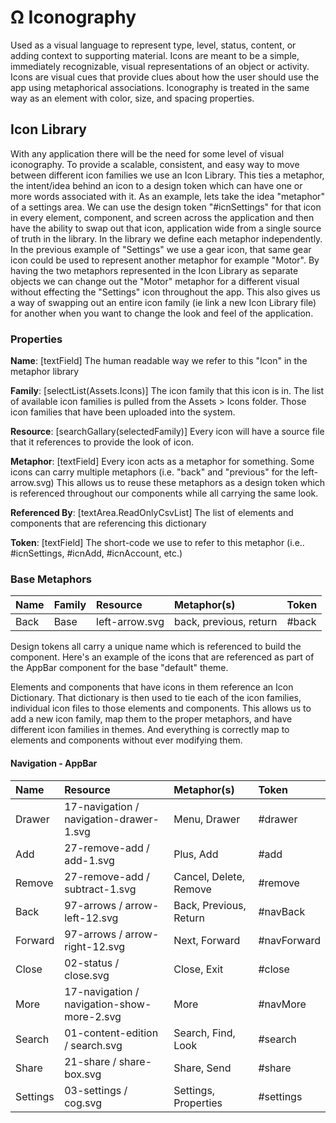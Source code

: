 # Ω Iconography

Used as a visual language to represent type, level, status, content, or adding context to supporting material. Icons are meant to be a simple, immediately recognizable, visual representations of an object or activity. Icons are visual cues that provide clues about how the user should use the app using metaphorical associations. Iconography is treated in the same way as an element with color, size, and spacing properties.

## Icon Library

With any application there will be the need for some level of visual iconography. To provide a scalable, consistent, and easy way to move between different icon families we use an Icon Library. This ties a metaphor, the intent/idea behind an icon to a design token which can have one or more words associated with it. As an example, lets take the idea "metaphor" of a settings area. We can use the design token "\#icnSettings" for that icon in every element, component, and screen across the application and then have the ability to swap out that icon, application wide from a single source of truth in the library. In the library we define each metaphor independently.  In the previous example of "Settings" we use a gear icon, that same gear icon could be used to represent another metaphor for example "Motor". By having the two metaphors represented in the Icon Library as separate objects we can change out the "Motor" metaphor for a different visual without effecting the "Settings" icon throughout the app. This also gives us a way of swapping out an entire icon family (ie link a new Icon Library file) for another when you want to change the look and feel of the application.

### Properties

**Name**: \[textField\] The human readable way we refer to this "Icon" in the metaphor library

**Family**: \[selectList\(Assets.Icons\)\] The icon family that this icon is in. The list of available icon families is pulled from the Assets &gt; Icons folder. Those icon families that have been uploaded into the system.

**Resource**: \[searchGallary\(selectedFamily\)\] Every icon will have a source file that it references to provide the look of icon.

**Metaphor**: \[textField\] Every icon acts as a metaphor for something. Some icons can carry multiple metaphors \(i.e. "back" and "previous" for the left-arrow.svg\) This allows us to reuse these metaphors as a design token which is referenced throughout our components while all carrying the same look.

**Referenced By**: \[textArea.ReadOnlyCsvList\] The list of elements and components that are referencing this dictionary

**Token**: \[textField\] The short-code we use to refer to this metaphor \(i.e.. \#icnSettings, \#icnAdd, \#icnAccount, etc.\)

### Base Metaphors

| **Name** | **Family** | **Resource** | **Metaphor\(s\)** | **Token** |
| :--- | :--- | :--- | :--- | :--- |
| Back | Base | left-arrow.svg | back, previous, return | \#back |

Design tokens all carry a unique name which is referenced to build the component. Here's an example of the icons that are referenced as part of the AppBar component for the base "default" theme.

Elements and components that have icons in them reference an Icon Dictionary. That dictionary is then used to tie each of the icon families, individual icon files to those elements and components. This allows us to add a new icon family, map them to the proper metaphors, and have different icon families in themes. And everything is correctly map to elements and components without ever modifying them.

#### Navigation - AppBar

| **Name** | **Resource** | **Metaphor\(s\)** | **Token** |
| :--- | :--- | :--- | :--- |
| Drawer | 17-navigation /  navigation-drawer-1.svg | Menu, Drawer | \#drawer |
| Add | 27-remove-add /  add-1.svg | Plus, Add | \#add |
| Remove | 27-remove-add /  subtract-1.svg | Cancel, Delete,  Remove | \#remove |
| Back | 97-arrows /  arrow-left-12.svg | Back, Previous,  Return | \#navBack |
| Forward | 97-arrows /  arrow-right-12.svg | Next, Forward | \#navForward |
| Close | 02-status /  close.svg | Close, Exit | \#close |
| More | 17-navigation /  navigation-show-more-2.svg | More | \#navMore |
| Search | 01-content-edition  / search.svg | Search, Find, Look | \#search |
| Share | 21-share /  share-box.svg | Share, Send | \#share |
| Settings | 03-settings /  cog.svg | Settings,  Properties | \#settings |

